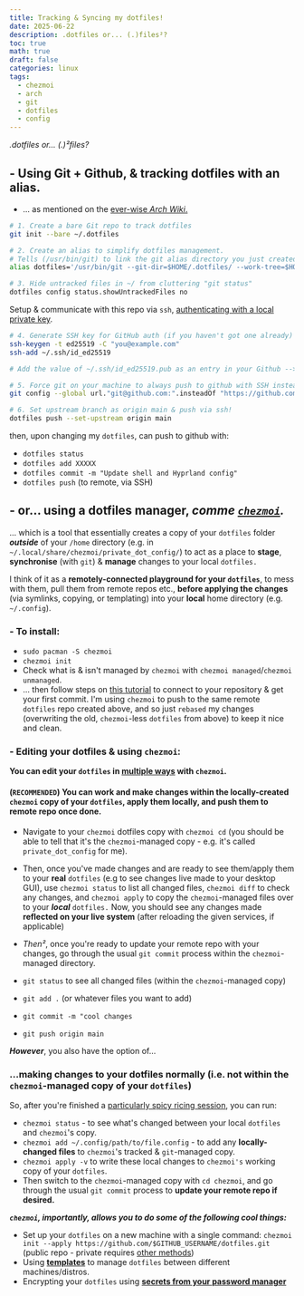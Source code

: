 ```yaml
---
title: Tracking & Syncing my dotfiles!
date: 2025-06-22
description: .dotfiles or... (.)files²?
toc: true
math: true
draft: false
categories: linux
tags:
  - chezmoi
  - arch
  - git
  - dotfiles
  - config
---
```


*.dotfiles or... (.)²files?*

## - Using Git + Github, & tracking dotfiles with an alias.
- ... as mentioned on the [ever-wise *Arch Wiki*.](https://wiki.archlinux.org/title/Dotfiles#Tracking_dotfiles_directly_with_Git)

``` bash
# 1. Create a bare Git repo to track dotfiles
git init --bare ~/.dotfiles

# 2. Create an alias to simplify dotfiles management.
# Tells (/usr/bin/git) to link the git alias directory you just created to your real .config/
alias dotfiles='/usr/bin/git --git-dir=$HOME/.dotfiles/ --work-tree=$HOME'

# 3. Hide untracked files in ~/ from cluttering "git status"
dotfiles config status.showUntrackedFiles no
```
Setup & communicate with this repo via `ssh`, [authenticating with a local private key](https://docs.github.com/en/authentication/connecting-to-github-with-ssh/generating-a-new-ssh-key-and-adding-it-to-the-ssh-agent?platform=linux).

``` bash
# 4. Generate SSH key for GitHub auth (if you haven't got one already)
ssh-keygen -t ed25519 -C "you@example.com"
ssh-add ~/.ssh/id_ed25519

# Add the value of ~/.ssh/id_ed25519.pub as an entry in your Github --> Settings --> SSH & GPG Keys, via cat + copy-pasting, or however you'd like.

# 5. Force git on your machine to always push to github with SSH instead of HTTPS
git config --global url."git@github.com:".insteadOf "https://github.com/"

# 6. Set upstream branch as origin main & push via ssh!
dotfiles push --set-upstream origin main
```

then, upon changing my `dotfiles`, can push to github with:
- `dotfiles status`
- `dotfiles add XXXXX`
- `dotfiles commit -m "Update shell and Hyprland config"`
- `dotfiles push` (to remote, via SSH)


## - or... using a dotfiles manager, *comme [`chezmoi`](https://www.chezmoi.io/quick-start/#concepts).*

... which is a tool that essentially creates a copy of your `dotfiles` folder ***outside*** of your `/home` directory (e.g. in `~/.local/share/chezmoi/private_dot_config/`) to act as a place to **stage**, **synchronise** (with `git`) & **manage** changes to your local `dotfiles.`

I think of it as a **remotely-connected playground for your `dotfiles`**, to mess with them, pull them from remote repos etc., **before applying the changes** (via symlinks, copying, or templating) into your **local** home directory (e.g. `~/.config`).

### - To install:
- `sudo pacman -S chezmoi`
- `chezmoi init`
- Check what is & isn't managed by `chezmoi` with `chezmoi managed`/`chezmoi unmanaged`.
- ... then follow steps on [this tutorial](https://www.chezmoi.io/quick-start/#start-using-chezmoi-on-your-current-machine) to connect to your repository & get your first commit. I'm using `chezmoi` to push to the same remote `dotfiles` repo created above, and so just `rebased` my changes (overwriting the old, `chezmoi`-less `dotfiles` from above) to keep it nice and clean.

### - Editing your dotfiles & using `chezmoi`:

**You can edit your `dotfiles` in [multiple ways](https://www.chezmoi.io/user-guide/frequently-asked-questions/usage/#how-do-i-edit-my-dotfiles-with-chezmoi) with `chezmoi`.**

#### **(`RECOMMENDED`)** You can work and make changes within the locally-created `chezmoi` copy of your `dotfiles`, apply them locally, and push them to remote repo once done.

- Navigate to your `chezmoi` dotfiles copy with `chezmoi cd` (you should be able to tell that it's the `chezmoi`-managed copy - e.g. it's called `private_dot_config` for me).

- Then, once you've made changes and are ready to see them/apply them to your **real** `dotfiles` (e.g to see changes live made to your desktop GUI), use `chezmoi status` to list all changed files, `chezmoi diff` to check any changes, and `chezmoi apply` to copy the `chezmoi`-managed files over to your ***local*** `dotfiles.` Now, you should see any changes made **reflected on your live system** (after reloading the given services, if applicable)

- *Then²*, once you're ready to update your remote repo with your changes, go through the usual `git commit` process within the `chezmoi`-managed directory.
- `git status` to see all changed files (within the `chezmoi`-managed copy)
- `git add .` (or whatever files you want to add)
- `git commit -m "cool changes`
- `git push origin main`

***However***, you also have the option of...

### **...making changes to your dotfiles normally** (i.e. not within the `chezmoi`-managed copy of your `dotfiles`)

So, after you're finished a [particularly spicy ricing session](https://i.ytimg.com/vi/GlSa_gh8xaQ/maxresdefault.jpg), you can run:

- `chezmoi status` - to see what's changed between your local `dotfiles` and `chezmoi`'s copy.
- `chezmoi add ~/.config/path/to/file.config` - to add any **locally-changed files** to `chezmoi`'s tracked & `git`-managed copy.
- `chezmoi apply -v` to write these local changes to `chezmoi's` working copy of your `dotfiles`.
- Then switch to the `chezmoi`-managed copy with `cd chezmoi`, and go through the usual `git commit` process to **update your remote repo if desired.**


***`chezmoi`, importantly, allows you to do some of the following cool things:***
- Set up your `dotfiles` on a new machine with a single command: 
  `chezmoi init --apply https://github.com/$GITHUB_USERNAME/dotfiles.git` (public repo - private requires [other methods](https://docs.github.com/en/get-started/git-basics/about-remote-repositories#cloning-with-https-urls))
- Using **[templates](https://www.chezmoi.io/reference/templates/)** to manage `dotfiles` between different machines/distros.
- Encrypting your `dotfiles` using **[secrets from your password manager](https://www.chezmoi.io/user-guide/password-managers/)**

